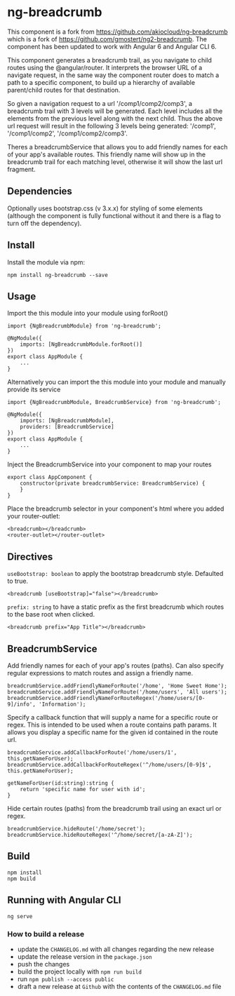 # ng-breadcrumb
This component is a fork from https://github.com/akiocloud/ng-breadcrumb which is a fork of https://github.com/gmostert/ng2-breadcrumb.
The component has been updated to work with Angular 6 and Angular CLI 6.

This component generates a breadcrumb trail, as you navigate to child routes using the @angular/router. It interprets the browser URL of a navigate request, 
in the same way the component router does to match a path to a specific component, to build up a hierarchy of available parent/child routes for that destination.

So given a navigation request to a url '/comp1/comp2/comp3', a breadcrumb trail with 3 levels will be generated. Each level includes all the elements from the previous 
level along with the next child. Thus the above url request will result in the following 3 levels being generated: '/comp1', '/comp1/comp2', '/comp1/comp2/comp3'.

Theres a breadcrumbService that allows you to add friendly names for each of your app's available routes. This friendly name will show up in the breadcrumb trail 
for each matching level, otherwise it will show the last url fragment.

## Dependencies
Optionally uses bootstrap.css (v 3.x.x) for styling of some elements (although the component is fully functional without it and there is a flag to turn off the dependency).

## Install
Install the module via npm:

    npm install ng-breadcrumb --save

## Usage
Import the this module into your module using forRoot()

    import {NgBreadcrumbModule} from 'ng-breadcrumb';

	@NgModule({
        imports: [NgBreadcrumbModule.forRoot()]
    })
    export class AppModule {
        ...
    }

Alternatively you can import the this module into your module and manually provide its service

	import {NgBreadcrumbModule, BreadcrumbService} from 'ng-breadcrumb';

	@NgModule({
        imports: [NgBreadcrumbModule],
        providers: [BreadcrumbService]
    })
    export class AppModule {
        ...
    }
	
Inject the BreadcrumbService into your component to map your routes

    export class AppComponent {
        constructor(private breadcrumbService: BreadcrumbService) {
        }
    }

Place the breadcrumb selector in your component's html where you added your router-outlet:

	<breadcrumb></breadcrumb>
	<router-outlet></router-outlet>
	
## Directives
`useBootstrap: boolean` to apply the bootstrap breadcrumb style. Defaulted to true.

	<breadcrumb [useBootstrap]="false"></breadcrumb>
	
`prefix: string` to have a static prefix as the first breadcrumb which routes to the base root when clicked.

	<breadcrumb prefix="App Title"></breadcrumb>
    
## BreadcrumbService
Add friendly names for each of your app's routes (paths). Can also specify regular expressions to match routes and assign a friendly name.

    breadcrumbService.addFriendlyNameForRoute('/home', 'Home Sweet Home');
    breadcrumbService.addFriendlyNameForRoute('/home/users', 'All users');
    breadcrumbService.addFriendlyNameForRouteRegex('/home/users/[0-9]/info', 'Information');
    
Specify a callback function that will supply a name for a specific route or regex. 
This is intended to be used when a route contains path params. It allows you display a specific name for the given id contained in the route url.
    
    breadcrumbService.addCallbackForRoute('/home/users/1', this.getNameForUser);
    breadcrumbService.addCallbackForRouteRegex('^/home/users/[0-9]$', this.getNameForUser);
    
    getNameForUser(id:string):string {
        return 'specific name for user with id';
    }
    
Hide certain routes (paths) from the breadcrumb trail using an exact url or regex.
    
    breadcrumbService.hideRoute('/home/secret');
    breadcrumbService.hideRouteRegex('^/home/secret/[a-zA-Z]');

## Build

    npm install
    npm build

## Running with Angular CLI

    ng serve

### How to build a release

- update the `CHANGELOG.md` with all changes regarding the new release
- update the release version in the `package.json`
- push the changes
- build the project locally with `npm run build`
- run `npm publish --access public`
- draft a new release at `Github` with the contents of the `CHANGELOG.md` file